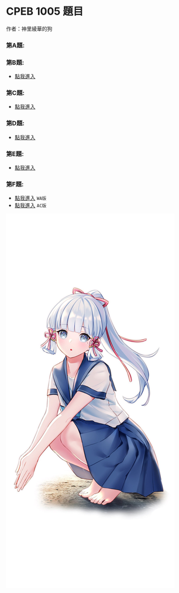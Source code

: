 # CPEB 1005 題目

作者：神里綾華的狗


### 第A題:


### 第B題:

* [點我進入](https://github.com/archue001/CPEB1005/blob/B--Short-Sort/README.md)

### 第C題:

* [點我進入](https://github.com/archue001/CPEB1005/blob/C---Aleksa-and-Stack/README.md)

### 第D題:

* [點我進入](https://github.com/archue001/CPEB1005/blob/D---Good-Kid/README.md)

### 第E題:

* [點我進入](https://github.com/archue001/CPEB1005/blob/E---Increasing-Sequence/README.md)

### 第F題:

* [點我進入](https://github.com/archie0732/CPEB1005/blob/F---Rigged!/README.md)  `WA版`
* [點我進入](https://github.com/archue001/CPEB1005/blob/B--Short-Sort/README.md)  `AC版`



![](https://github.com/archie0732/CPEB1005/blob/%E5%9C%96%E7%89%87/22092023064533C-0-lp.jpg)
